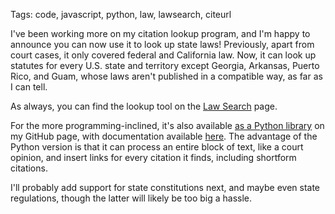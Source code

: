 Tags: code, javascript, python, law, lawsearch, citeurl

I've been working more on my citation lookup program, and I'm happy to announce you can now use it to look up state laws! Previously, apart from court cases, it only covered federal and California law. Now, it can look up statutes for every U.S. state and territory except Georgia, Arkansas, Puerto Rico, and Guam, whose laws aren't published in a compatible way, as far as I can tell.

As always, you can find the lookup tool on the [Law Search](../../../lawsearch) page.

For the more programming-inclined, it's also available [as a Python library](https://github.com/raindrum/citeurl/) on my GitHub page, with documentation available [here](https://raindrum.github.io/citeurl/). The advantage of the Python version is that it can process an entire block of text, like a court opinion, and insert links for every citation it finds, including shortform citations.

I'll probably add support for state constitutions next, and maybe even state regulations, though the latter will likely be too big a hassle.